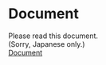 # Document
Please read this document.  
(Sorry, Japanese only.)  
[Document](https://exment.net/docs/#/)
